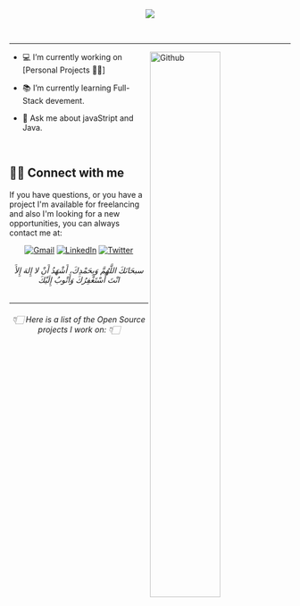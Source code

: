  
<div align="center"><img src="https://readme-typing-svg.herokuapp.com?font=Open+Sans&size=40&lines=Hi+there+%F0%9F%91%8B;I'm+Samuel+Overs+Pelham;A+digital+nomad;Feel+free+to+look+around;And++reach+out+if+needed."></div>

<br> 
 
<p align="center"> <a href="https://github.com/Essohpee/" align="center" ><img align="center"  alt="" src="https://visitor-badge.laobi.icu/badge?page_id=Essohpee.Essohpee"></a></p>


 
---
<!-- Statistics -->
<a href="#"><img align="right" width="50%" alt="Github" src="https://github-readme-stats.vercel.app/api?username=Essohpee&theme=algolia&show_icons=true&count_private=true&bg_color=1e2b3c&border_color=B2E0FF&icon_color=95ccff&border_radius=20&include_all_commits=true" /></a>


* 💻 I’m currently working on [Personal Projects 🤲🏻]

* 📚 I’m currently learning Full-Stack devement.

* 💬 Ask me about javaStript and Java.

<br> 

## 🙋‍♂️ Connect with me
If you have questions, or you have a project I'm available for freelancing and also I'm looking for a new opportunities,
you can always contact me at: <br>

<!-- Social Links -->
<div align= "center">
  
  <a href="mailto:abdelrahmanbayoumi1@gmail.com">
   <img alt="Gmail" src="https://img.shields.io/badge/Gmail-D14836?style=for-the-badge&logo=gmail&logoColor=white"/></a>
  
   <a href="https://www.linkedin.com/in/abdelrahman-bayoumi/">
    <img alt="LinkedIn" src="https://img.shields.io/badge/linkedin-%230077B5.svg?style=for-the-badge&logo=linkedin&logoColor=white"/></a> 
   
  <a href="https://twitter.com/Abdelrahman_B1">
   <img alt="Twitter" src="https://img.shields.io/badge/Abdelrahman_B1-%231DA1F2.svg?style=for-the-badge&logo=Twitter&logoColor=white"/></a>
  
  
</div>


<h6 align="center">سبحَانَكَ اللَّهُمَّ وَبِحَمْدِكَ، أَشْهَدُ أَنْ لا إِلهَ إِلأَ انْتَ أَسْتَغْفِرُكَ وَأَتْوبُ إِلَيْكَ</h6>

---

<h6 align="center">👇🏻 Here is a list of the Open Source projects I work on: 👇🏻</h6>
